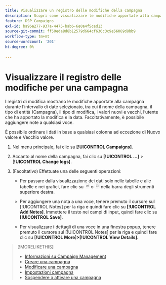 ```yaml
---
title: Visualizzare un registro delle modifiche della campagna
description: Scopri come visualizzare le modifiche apportate alla campagna.
feature: DSP Campaigns
exl-id: ba96a277-937a-4475-bab6-6e0a4f5ced13
source-git-commit: ff50eda8d8b12579d664cf636c3c9e56069d8bb9
workflow-type: tm+mt
source-wordcount: '201'
ht-degree: 0%

---
```


# Visualizzare il registro delle modifiche per una campagna

I registri di modifica mostrano le modifiche apportate alla campagna durante l’intervallo di date selezionato, tra cui il nome della campagna, il tipo di entità (Campagna), il tipo di modifica, i valori nuovi e vecchi, l’utente che ha apportato la modifica e la data. Facoltativamente, è possibile aggiungere note a qualsiasi voce.

È possibile ordinare i dati in base a qualsiasi colonna ad eccezione di Nuovo valore e Vecchio valore.

1. Nel menu principale, fai clic su **[!UICONTROL Campaigns]**.

1. Accanto al nome della campagna, fai clic su  **[!UICONTROL ...]** > **[!UICONTROL Change logs]**.

1. (Facoltativo) Effettuate una delle seguenti operazioni:

   * Per passare dalla visualizzazione dei dati solo nelle tabelle e alle tabelle e nei grafici, fare clic su ![Visualizzazione tabella e grafico](/help/dsp/assets/table-plus-chart-view.png "Visualizzazione tabella e grafico") o ![Vista tabella](/help/dsp/assets/table-view.png "Vista tabella") nella barra degli strumenti superiore destra.

   * Per aggiungere una nota a una voce, tenere premuto il cursore sul [!UICONTROL Notes] per la riga e quindi fare clic su **[!UICONTROL Add Notes]**. Immettere il testo nei campi di input, quindi fare clic su **[!UICONTROL Save]**.

   * Per visualizzare i dettagli di una voce in una finestra popup, tenere premuto il cursore sul [!UICONTROL Notes] per la riga e quindi fare clic su **[!UICONTROL More]>[!UICONTROL View Details]**.

>[!MORELIKETHIS]
>
>* [Informazioni su Campaign Management](campaign-about.md)
>* [Creare una campagna](campaign-create.md)
>* [Modificare una campagna](campaign-edit.md)
>* [Impostazioni campagna](campaign-settings.md)
>* [Sospendere o attivare una campagna](campaign-pause-activate.md)

